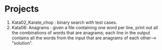 # Projects

1. Kata02_Karate_chop : binary search with test cases.
2. Kata06: Anagrams : given a file containing one word per line, print out all the combinations of words that are anagrams; each line in the output contains all the words from the input that are anagrams of each other--> "solution".
